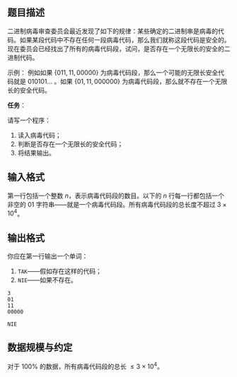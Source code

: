 ## 题目描述

二进制病毒审查委员会最近发现了如下的规律：某些确定的二进制串是病毒的代码。如果某段代码中不存在任何一段病毒代码，那么我们就称这段代码是安全的。现在委员会已经找出了所有的病毒代码段，试问，是否存在一个无限长的安全的二进制代码。

示例：
例如如果 $\{011, 11, 00000\}$ 为病毒代码段，那么一个可能的无限长安全代码就是 $010101\dots$ 。如果 $\{01, 11, 000000\}$ 为病毒代码段，那么就不存在一个无限长的安全代码。

**任务**：

请写一个程序：

1. 读入病毒代码；
2. 判断是否存在一个无限长的安全代码；
3. 将结果输出。

## 输入格式

第一行包括一个整数 $n$，表示病毒代码段的数目。以下的 $n$ 行每一行都包括一个非空的 $01$ 字符串——就是一个病毒代码段。所有病毒代码段的总长度不超过 $3\times 10^4$。

## 输出格式

你应在第一行输出一个单词：

1. `TAK`——假如存在这样的代码；
2. `NIE`——如果不存在。

```input1
3
01
11
00000
```

```output1
NIE
```

## 数据规模与约定

对于 $100\%$ 的数据，所有病毒代码段的总长 $\le 3\times 10^4$。

